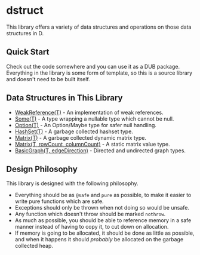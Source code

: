 # dstruct

This library offers a variety of data structures and operations on those
data structures in D.

## Quick Start

Check out the code somewhere and you can use it as a DUB package. Everything
in the library is some form of template, so this is a source library and
doesn't need to be built itself.

## Data Structures in This Library

* [WeakReference(T)](source/dstruct/weak_reference.d) - An implementation of
  weak references.
* [Some(T)](source/dstruct/option.d) - A type wrapping a nullable type which
  cannot be null.
* [Option(T)](source/dstruct/option.d) - An Option/Maybe type for safer
  null handling.
* [HashSet(T)](source/dstruct/set.d) - A garbage collected hashset type.
* [Matrix(T)](source/dstruct/matrix.d) - A garbage collected dynamic
  matrix type.
* [Matrix(T, rowCount, columnCount)](source/dstruct/matrix.d) - A static
  matrix value type.
* [BasicGraph(T, edgeDirection)](source/dstruct/graph.d) - Directed
  and undirected graph types.

## Design Philosophy

This library is designed with the following philosophy.

* Everything should be as ```@safe``` and ```pure``` as possible, to
  make it easier to write pure functions which are safe.
* Exceptions should only be thrown when not doing so would be unsafe.
* Any function which doesn't throw should be marked ```nothrow```.
* As much as possible, you should be able to reference memory in a safe
  manner instead of having to copy it, to cut down on allocation.
* If memory is going to be allocated, it should be done as little as possible,
  and when it happens it should *probably* be allocated on
  the garbage collected heap.
